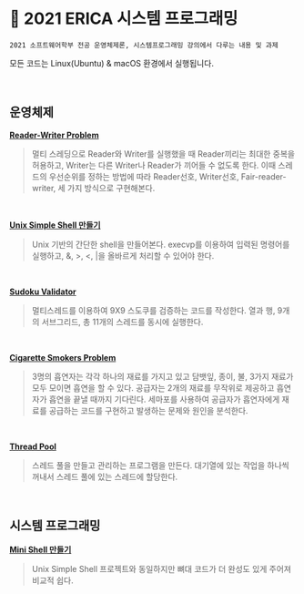 # 🐇 2021 ERICA 시스템 프로그래밍

```
2021 소프트웨어학부 전공 운영체제론, 시스템프로그래밍 강의에서 다루는 내용 및 과제
```

모든 코드는 Linux(Ubuntu) & macOS 환경에서 실행됩니다.

<br>

## 운영체제
[**Reader-Writer Problem**](https://github.com/hihiroo/SystemProgramming/tree/master/Reader_Writer_Problem)
> 멀티 스레딩으로 Reader와 Writer를 실행했을 때 Reader끼리는 최대한 중복을 허용하고, Writer는 다른 Writer나 Reader가 끼어들 수 없도록 한다. 이때 스레드의 우선순위를 정하는 방법에 따라 Reader선호, Writer선호, Fair-reader-writer, 세 가지 방식으로 구현해본다.

<br>

[**Unix Simple Shell 만들기**](https://github.com/hihiroo/SystemProgramming/tree/master/Simple_Shell)
> Unix 기반의 간단한 shell을 만들어본다. execvp를 이용하여 입력된 명령어를 실행하고, &, >, <, |을 올바르게 처리할 수 있어야 한다.

<br>

[**Sudoku Validator**](https://github.com/hihiroo/SystemProgramming/tree/master/Sudoku_Validator)
> 멀티스레드를 이용하여 9X9 스도쿠를 검증하는 코드를 작성한다. 열과 행, 9개의 서브그리드, 총 11개의 스레드를 동시에 실행한다.

<br>

[**Cigarette Smokers Problem**](https://github.com/hihiroo/SystemProgramming/tree/master/Cigarette_Smokers_Problem)
> 3명의 흡연자는 각각 하나의 재료를 가지고 있고 담뱃잎, 종이, 불, 3가지 재료가 모두 모이면 흡연을 할 수 있다. 공급자는 2개의 재료를 무작위로 제공하고 흡연자가 흡연을 끝낼 때까지 기다린다. 세마포를 사용하여 공급자가 흡연자에게 재료를 공급하는 코드를 구현하고 발생하는 문제와 원인을 분석한다.

<br>

[**Thread Pool**](https://github.com/hihiroo/SystemProgramming/tree/master/Thread_Pool)
> 스레드 풀을 만들고 관리하는 프로그램을 만든다. 대기열에 있는 작업을 하나씩 꺼내서 스레드 풀에 있는 스레드에 할당한다.


<br>

## 시스템 프로그래밍
[**Mini Shell 만들기**](https://github.com/hihiroo/SystemProgramming/tree/master/Mini_Shell)
> Unix Simple Shell 프로젝트와 동일하지만 뼈대 코드가 더 완성도 있게 주어져 비교적 쉽다.